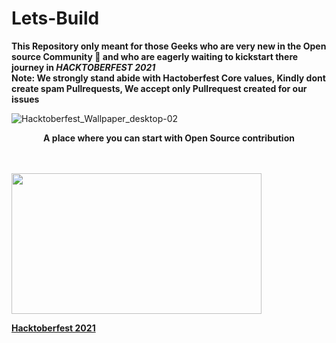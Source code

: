 # Lets-Build

<B>This Repository only meant for those Geeks who are very new in the Open source Community 🤩 and who are eagerly waiting  to kickstart there journey in *HACKTOBERFEST 2021* </B>
<br>
<B>Note: We strongly stand abide with Hactoberfest Core values, Kindly dont create spam Pullrequests, We accept only Pullrequest created for our issues</B>

</div>

![Hacktoberfest_Wallpaper_desktop-02](https://user-images.githubusercontent.com/55646472/134764712-4ac53e96-2d8f-46a1-8946-4afb4d23abbb.png)
<div align="center"> <b>A place where you can start with Open Source contribution<b> </div> <br>
<br>
<p><a href="https://hacktoberfest.digitalocean.com/resources?wvideo=wahflezoy6"><img src="https://embed-fastly.wistia.com/deliveries/c562a4b85d208c9100716156dd6c3f90.jpg?image_play_button_size=2x&amp;image_crop_resized=960x540&amp;image_play_button=1&amp;image_play_button_color=1e71e7e0" width="400" height="225" style="width: 400px; height: 225px;"></a></p><p><a href="https://hacktoberfest.digitalocean.com/resources?wvideo=wahflezoy6">Hacktoberfest 2021</a></p>
